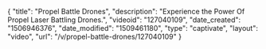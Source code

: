 {
    "title": "Propel Battle Drones",
    "description": "Experience the Power Of Propel Laser Battling Drones.",
    "videoid": "127040109",
    "date_created": "1506946376",
    "date_modified": "1509461180",
    "type": "captivate",
    "layout": "video",
    "url": "\/v\/propel-battle-drones\/127040109"
}